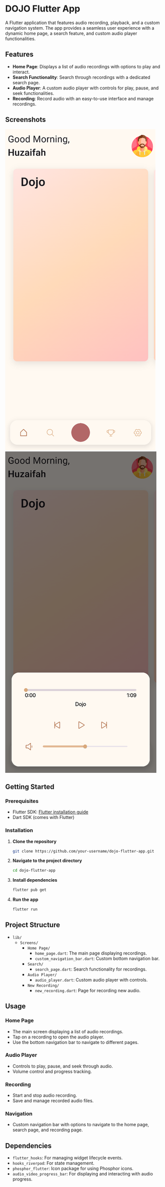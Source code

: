 # DOJO Flutter App

A Flutter application that features audio recording, playback, and a custom navigation system. The app provides a seamless user experience with a dynamic home page, a search feature, and custom audio player functionalities.

## Features

- **Home Page**: Displays a list of audio recordings with options to play and interact.
- **Search Functionality**: Search through recordings with a dedicated search page.
- **Audio Player**: A custom audio player with controls for play, pause, and seek functionalities.
- **Recording**: Record audio with an easy-to-use interface and manage recordings.

## Screenshots

![Home Page](screenshots/dojo_home_page.png)
![Audio Player](screenshots/audio_player.png)

## Getting Started

### Prerequisites

- Flutter SDK: [Flutter installation guide](https://flutter.dev/docs/get-started/install)
- Dart SDK (comes with Flutter)

### Installation

1. **Clone the repository**
    ```bash
    git clone https://github.com/your-username/dojo-flutter-app.git
    ```
2. **Navigate to the project directory**
    ```bash
    cd dojo-flutter-app
    ```
3. **Install dependencies**
    ```bash
    flutter pub get
    ```
4. **Run the app**
    ```bash
    flutter run
    ```

## Project Structure

- `lib/`
  - `Screens/`
    - `Home Page/`
      - `home_page.dart`: The main page displaying recordings.
      - `custom_navigation_bar.dart`: Custom bottom navigation bar.
    - `Search/`
      - `search_page.dart`: Search functionality for recordings.
    - `Audio Player/`
      - `audio_player.dart`: Custom audio player with controls.
    - `New Recording/`
      - `new_recording.dart`: Page for recording new audio.

## Usage

### Home Page

- The main screen displaying a list of audio recordings.
- Tap on a recording to open the audio player.
- Use the bottom navigation bar to navigate to different pages.

### Audio Player

- Controls to play, pause, and seek through audio.
- Volume control and progress tracking.

### Recording

- Start and stop audio recording.
- Save and manage recorded audio files.

### Navigation

- Custom navigation bar with options to navigate to the home page, search page, and recording page.

## Dependencies

- `flutter_hooks`: For managing widget lifecycle events.
- `hooks_riverpod`: For state management.
- `phosphor_flutter`: Icon package for using Phosphor icons.
- `audio_video_progress_bar`: For displaying and interacting with audio progress.

